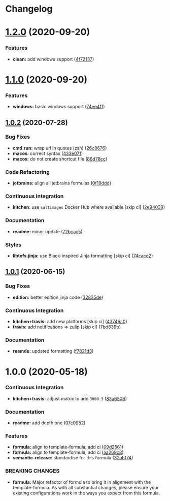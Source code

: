 # Changelog

# [1.2.0](https://github.com/saltstack-formulas/jetbrains-phpstorm-formula/compare/v1.1.0...v1.2.0) (2020-09-20)


### Features

* **clean:** add windows support ([4f72137](https://github.com/saltstack-formulas/jetbrains-phpstorm-formula/commit/4f72137679074ab46b1c60415990d09b3841bccd))

# [1.1.0](https://github.com/saltstack-formulas/jetbrains-phpstorm-formula/compare/v1.0.2...v1.1.0) (2020-09-20)


### Features

* **windows:** basic windows support ([74ee4f1](https://github.com/saltstack-formulas/jetbrains-phpstorm-formula/commit/74ee4f164912b680465987c0877907abeffb71c2))

## [1.0.2](https://github.com/saltstack-formulas/jetbrains-phpstorm-formula/compare/v1.0.1...v1.0.2) (2020-07-28)


### Bug Fixes

* **cmd.run:** wrap url in quotes (zsh) ([26c8676](https://github.com/saltstack-formulas/jetbrains-phpstorm-formula/commit/26c8676467bebaed2bccecf732c39ae5b2288591))
* **macos:** correct syntax ([433e071](https://github.com/saltstack-formulas/jetbrains-phpstorm-formula/commit/433e0710a43cfb9a20e8bcbb2ecb41e297fb002d))
* **macos:** do not create shortcut file ([88d78cc](https://github.com/saltstack-formulas/jetbrains-phpstorm-formula/commit/88d78ccb46102b66567a32230f6842a215c096f9))


### Code Refactoring

* **jetbrains:** align all jetbrains formulas ([0f19ddd](https://github.com/saltstack-formulas/jetbrains-phpstorm-formula/commit/0f19ddd554f730edbe64490a7380a65ea84344e7))


### Continuous Integration

* **kitchen:** use `saltimages` Docker Hub where available [skip ci] ([2e94039](https://github.com/saltstack-formulas/jetbrains-phpstorm-formula/commit/2e94039eb9005358c00600fde31d3658a11a68c8))


### Documentation

* **readme:** minor update ([72bcac5](https://github.com/saltstack-formulas/jetbrains-phpstorm-formula/commit/72bcac58b914f84a2db47e8fb66bca3ae8f14988))


### Styles

* **libtofs.jinja:** use Black-inspired Jinja formatting [skip ci] ([74cace2](https://github.com/saltstack-formulas/jetbrains-phpstorm-formula/commit/74cace286339538c75c5af1016fbe6823e30c516))

## [1.0.1](https://github.com/saltstack-formulas/jetbrains-phpstorm-formula/compare/v1.0.0...v1.0.1) (2020-06-15)


### Bug Fixes

* **edition:** better edition jinja code ([32835de](https://github.com/saltstack-formulas/jetbrains-phpstorm-formula/commit/32835de6caa5fd03cdc1aba36fe8acb0d94a4b61))


### Continuous Integration

* **kitchen+travis:** add new platforms [skip ci] ([43746a0](https://github.com/saltstack-formulas/jetbrains-phpstorm-formula/commit/43746a0ed4a1f4f3005946c3f8955fbd290254a9))
* **travis:** add notifications => zulip [skip ci] ([7bd839b](https://github.com/saltstack-formulas/jetbrains-phpstorm-formula/commit/7bd839b268399bf530547ef2da289f6204c9a2cc))


### Documentation

* **reamde:** updated formatting ([f7821d3](https://github.com/saltstack-formulas/jetbrains-phpstorm-formula/commit/f7821d37c2cbc1dee49ab3708545fad2e02b468a))

# 1.0.0 (2020-05-18)


### Continuous Integration

* **kitchen+travis:** adjust matrix to add `3000.3` ([83a6506](https://github.com/saltstack-formulas/jetbrains-phpstorm-formula/commit/83a65067e69aa20787fcb3c601702e9d112464f8))


### Documentation

* **readme:** add depth one ([07c0952](https://github.com/saltstack-formulas/jetbrains-phpstorm-formula/commit/07c0952758db9ba8d5d7a99390435b9ea3c657df))


### Features

* **formula:** align to template-formula; add ci ([09d2561](https://github.com/saltstack-formulas/jetbrains-phpstorm-formula/commit/09d25614f573fdc6c19fa0216fe81ff9bfb8ee0f))
* **formula:** align to template-formula; add ci ([aa268c8](https://github.com/saltstack-formulas/jetbrains-phpstorm-formula/commit/aa268c8327d6244d7ec5b78fa096341e2f6cd4bb))
* **semantic-release:** standardise for this formula ([32abf74](https://github.com/saltstack-formulas/jetbrains-phpstorm-formula/commit/32abf742baa228779ff76b3b6ca683aa2070df16))


### BREAKING CHANGES

* **formula:** Major refactor of formula to bring it in alignment with the
template-formula. As with all substantial changes, please ensure your
existing configurations work in the ways you expect from this formula.
